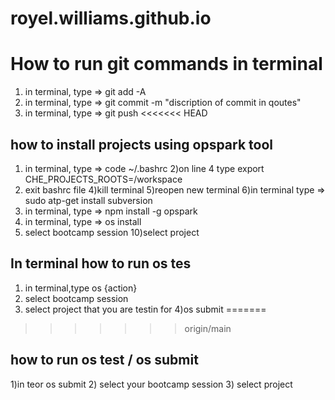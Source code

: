 # royel.williams.github.io
# How to run git commands in terminal 
1) in terminal, type =>  git add -A
2) in terminal, type  => git commit -m "discription of commit in qoutes"
3) in terminal, type => git push 
<<<<<<< HEAD
## how to install projects using opspark tool 
1) in terminal, type => code ~/.bashrc
2)on line 4 type   export CHE_PROJECTS_ROOTS=/workspace
3) exit bashrc file
4)kill terminal
5)reopen new terminal 
6)in terminal type => sudo atp-get install subversion
7) in terminal, type => npm install -g opspark
8) in terminal, type => os install
9) select bootcamp session 
10)select project 
## In terminal how to run os tes
1) in terminal,type os {action}
2) select bootcamp session 
3) select project that you are testin for 
4)os submit 
=======
>>>>>>> origin/main
## how to run os test / os submit 
1)in teor os submit 
2) select your bootcamp session 
3) select project 